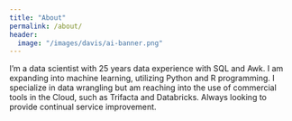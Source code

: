 ```yaml
---
title: "About"
permalink: /about/
header:
  image: "/images/davis/ai-banner.png"
---
```


I’m a data scientist with 25 years data experience with SQL and Awk.  I am expanding into machine learning, utilizing Python and R programming. I specialize in data wrangling but am reaching into the use of commercial tools in the Cloud, such as Trifacta and Databricks.  Always looking to provide continual service improvement.
